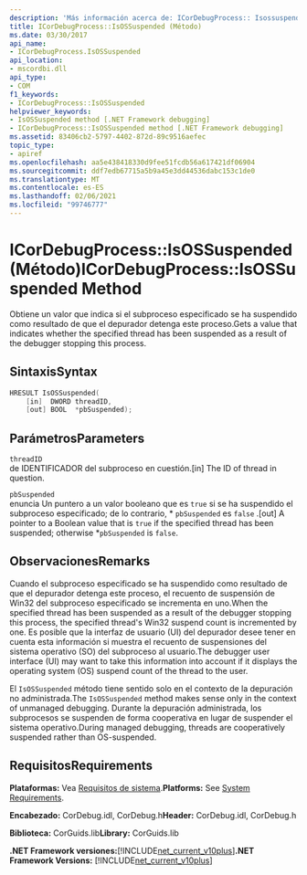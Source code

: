 ```yaml
---
description: 'Más información acerca de: ICorDebugProcess:: Isossuspended ((método)'
title: ICorDebugProcess::IsOSSuspended (Método)
ms.date: 03/30/2017
api_name:
- ICorDebugProcess.IsOSSuspended
api_location:
- mscordbi.dll
api_type:
- COM
f1_keywords:
- ICorDebugProcess::IsOSSuspended
helpviewer_keywords:
- IsOSSuspended method [.NET Framework debugging]
- ICorDebugProcess::IsOSSuspended method [.NET Framework debugging]
ms.assetid: 83406cb2-5797-4402-872d-89c9516aefec
topic_type:
- apiref
ms.openlocfilehash: aa5e438418330d9fee51fcdb56a617421df06904
ms.sourcegitcommit: ddf7edb67715a5b9a45e3dd44536dabc153c1de0
ms.translationtype: MT
ms.contentlocale: es-ES
ms.lasthandoff: 02/06/2021
ms.locfileid: "99746777"
---
```

# <a name="icordebugprocessisossuspended-method"></a><span data-ttu-id="c0a68-103">ICorDebugProcess::IsOSSuspended (Método)</span><span class="sxs-lookup"><span data-stu-id="c0a68-103">ICorDebugProcess::IsOSSuspended Method</span></span>

<span data-ttu-id="c0a68-104">Obtiene un valor que indica si el subproceso especificado se ha suspendido como resultado de que el depurador detenga este proceso.</span><span class="sxs-lookup"><span data-stu-id="c0a68-104">Gets a value that indicates whether the specified thread has been suspended as a result of the debugger stopping this process.</span></span>  
  
## <a name="syntax"></a><span data-ttu-id="c0a68-105">Sintaxis</span><span class="sxs-lookup"><span data-stu-id="c0a68-105">Syntax</span></span>  
  
```cpp  
HRESULT IsOSSuspended(  
    [in]  DWORD threadID,  
    [out] BOOL  *pbSuspended);  
```  
  
## <a name="parameters"></a><span data-ttu-id="c0a68-106">Parámetros</span><span class="sxs-lookup"><span data-stu-id="c0a68-106">Parameters</span></span>  

 `threadID`  
 <span data-ttu-id="c0a68-107">de IDENTIFICADOR del subproceso en cuestión.</span><span class="sxs-lookup"><span data-stu-id="c0a68-107">[in] The ID of thread in question.</span></span>  
  
 `pbSuspended`  
 <span data-ttu-id="c0a68-108">enuncia Un puntero a un valor booleano que es `true` si se ha suspendido el subproceso especificado; de lo contrario, \* `pbSuspended` es `false` .</span><span class="sxs-lookup"><span data-stu-id="c0a68-108">[out] A pointer to a Boolean value that is `true` if the specified thread has been suspended; otherwise \*`pbSuspended` is `false`.</span></span>  
  
## <a name="remarks"></a><span data-ttu-id="c0a68-109">Observaciones</span><span class="sxs-lookup"><span data-stu-id="c0a68-109">Remarks</span></span>  

 <span data-ttu-id="c0a68-110">Cuando el subproceso especificado se ha suspendido como resultado de que el depurador detenga este proceso, el recuento de suspensión de Win32 del subproceso especificado se incrementa en uno.</span><span class="sxs-lookup"><span data-stu-id="c0a68-110">When the specified thread has been suspended as a result of the debugger stopping this process, the specified thread's Win32 suspend count is incremented by one.</span></span> <span data-ttu-id="c0a68-111">Es posible que la interfaz de usuario (UI) del depurador desee tener en cuenta esta información si muestra el recuento de suspensiones del sistema operativo (SO) del subproceso al usuario.</span><span class="sxs-lookup"><span data-stu-id="c0a68-111">The debugger user interface (UI) may want to take this information into account if it displays the operating system (OS) suspend count of the thread to the user.</span></span>  
  
 <span data-ttu-id="c0a68-112">El `IsOSSuspended` método tiene sentido solo en el contexto de la depuración no administrada.</span><span class="sxs-lookup"><span data-stu-id="c0a68-112">The `IsOSSuspended` method makes sense only in the context of unmanaged debugging.</span></span> <span data-ttu-id="c0a68-113">Durante la depuración administrada, los subprocesos se suspenden de forma cooperativa en lugar de suspender el sistema operativo.</span><span class="sxs-lookup"><span data-stu-id="c0a68-113">During managed debugging, threads are cooperatively suspended rather than OS-suspended.</span></span>  
  
## <a name="requirements"></a><span data-ttu-id="c0a68-114">Requisitos</span><span class="sxs-lookup"><span data-stu-id="c0a68-114">Requirements</span></span>  

 <span data-ttu-id="c0a68-115">**Plataformas:** Vea [Requisitos de sistema](../../get-started/system-requirements.md).</span><span class="sxs-lookup"><span data-stu-id="c0a68-115">**Platforms:** See [System Requirements](../../get-started/system-requirements.md).</span></span>  
  
 <span data-ttu-id="c0a68-116">**Encabezado:** CorDebug.idl, CorDebug.h</span><span class="sxs-lookup"><span data-stu-id="c0a68-116">**Header:** CorDebug.idl, CorDebug.h</span></span>  
  
 <span data-ttu-id="c0a68-117">**Biblioteca:** CorGuids.lib</span><span class="sxs-lookup"><span data-stu-id="c0a68-117">**Library:** CorGuids.lib</span></span>  
  
 <span data-ttu-id="c0a68-118">**.NET Framework versiones:**[!INCLUDE[net_current_v10plus](../../../../includes/net-current-v10plus-md.md)]</span><span class="sxs-lookup"><span data-stu-id="c0a68-118">**.NET Framework Versions:** [!INCLUDE[net_current_v10plus](../../../../includes/net-current-v10plus-md.md)]</span></span>
